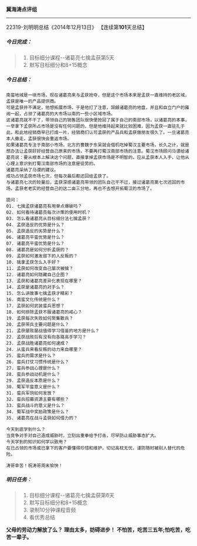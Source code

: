 **冀海涛点评组**

------

22319-刘明明总结《2014年12月13日》
【连续第**101**天总结】

##### __今日完成：__
>1. 目标细分课程--诸葛亮七擒孟获第5天
>2. 默写目标细分和8+15概念

##### __今日总结：__
	
    南蛮地域是一块市场，现在诸葛亮来与孟获抢夺，但是这个市场本来是孟获一直维持的老区域，孟获是唯一的产品提供商。
	可是孟获并不满足，他想拓展市场，于是他打了注意，觊觎诸葛亮的地盘，并且和自立门户的雍闿一起，占领了诸葛亮的大市场以南的一些小区域市场。
	这诸葛亮就不干了，带领自己的销售团队很快便抢回了属于自己的南部市场，以诸葛亮的本事，一举拿下孟获所占市场是没有任何问题的，但是他维持起来就比较困难，因为孟获一直驻扎于此，和此地经销商早已打成一片，经销商们认可孟获的产品兵和孟获做朋友很久了。一旦诸葛亮本人撤走，孟获很快会重返市场。
	如果诸葛亮专注于南部小市场，北方的曹魏于东吴就会借机吃掉蜀汉主要市场，长久之计，就是想办法让孟获好好经营自己原来的市场，不要再打蜀汉南部市场的注意。蜀汉市场顾问马谡给诸葛亮说：要从根本上解决这个问题，直接拿掉孟获市场是不明智的，应从孟获本人入手，让他从心理上意识到打蜀汉南部市场的注意是徒劳的。
	诸葛亮采纳了马谡的建议。
	成功占领孟获市场七次，但每次最后都还回给孟获了。
	与诸葛亮七次的较量后，孟获深感诸葛亮带领的团队自己干不过，接过诸葛亮第七次还回的市场，孟获老老实的经营自己的这二亩三分地，再也不去想开拓蜀汉的市场了。
    
	提问：
	01. 七擒孟获诸葛亮有用单点爆破吗？
	02. 如何看待诸葛亮每次计策的使用时机？
	03. 怎么看诸葛亮从目标细分法七擒孟获？
	04. 孟获造反的优势是什么？
	05. 孟获造反的劣势是什么？
	06. 诸葛亮平蛮优势是什么？
	07. 诸葛亮平蛮优势是什么？
	08. 诸葛亮是如何分析孟获的？
	09. 孟获如何激发部下的人反叛的？
	10. 擒拿孟获怎么入手好？
	11. 孟获如何改变自己屡次被擒？
	12. 诸葛亮如何隐藏自己企图？
	13. 孟获和诸葛亮差异化表现在哪里？
	14. 孟获是诸葛亮的对手么？
	15. 怎么讲故事七擒孟获才精彩？
	16. 南蛮文化传统是什么？
	17. 孟获如何武装蛮兵思想？
	18. 如何排除孟获不服诸葛亮的戒心？
	19. 孟获每次失败如何聚集散兵？
	20. 孟获带兵主要问题是什么？
	21. 孟获屡败屡战值得学习借鉴的地方是什么？
	22. 孟获战败后有没有向各路高手学习？
	23. 孟获战胜诸葛亮如何速成？
	24. 从蛮兵来看反叛的动力来自哪里？
	25. 蛮兵的需求是什么？
	26. 蛮兵打仗习惯传统是什么？
	27. 蛮兵参战心理是什么？
	28. 蛮兵参战动机是什么？
	29. 孟获造反本质是什么？
	30. 蜀军平蛮意义是什么？
	31. 蛮兵军饷如何发放？
	32. 蛮兵招募资源主要有哪些？
	33. 蛮兵战斗的意义是什么？
	34. 蜀军战中奖励政策是什么？
	35. 诸葛亮在战斗孟获如何借力的？
	
	今天到底学到什么？
	当竞争对手对自己造成威胁时，立刻出重拳给予打击，尽早防止威胁事态扩大。
    今天学到的知识如何学以致用？
	在已占领的市场或已拿下的客户要懂得珍惜和维护，切记高枕无忧，谨防随时被别人替代的危险。
	
    涛哥幸苦！祝涛哥周末愉快！
##### __明日任务：__
>1. 目标细分课程--诸葛亮七擒孟获第6天
>2. 默写目标细分和8+15概念
>3. 录制10分钟课程音频
>4. 看优秀总结

**父母的劳动力解放了么？**
**理由太多，妨碍进步！**
**不怕苦，吃苦三五年;怕吃苦，吃苦一辈子。**  
